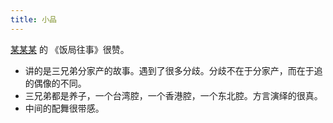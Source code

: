 ```yaml
---
title: 小品
---
```


[某某某](https://baike.baidu.com/item/%E6%9F%90%E6%9F%90%E6%9F%90/62520472) 的 《饭局往事》很赞。
* 讲的是三兄弟分家产的故事。遇到了很多分歧。分歧不在于分家产，而在于追的偶像的不同。
* 三兄弟都是养子，一个台湾腔，一个香港腔，一个东北腔。方言演绎的很真。
* 中间的配舞很带感。
